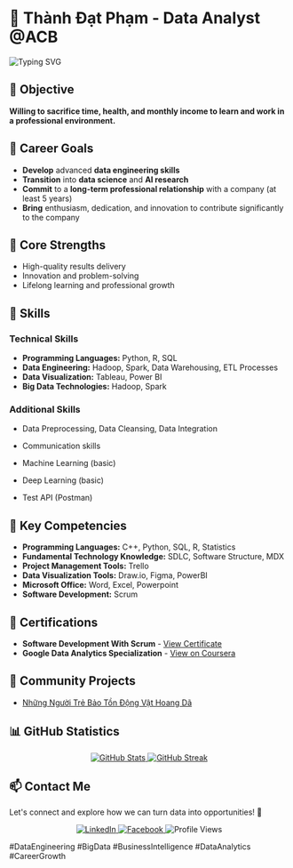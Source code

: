 # 🌟 Thành Đạt Phạm - Data Analyst @ACB

![Typing SVG](https://readme-typing-svg.herokuapp.com?font=monospace&size=18&duration=5000&color=FF0000&background=FFFFFF00&center=true&vCenter=true&width=600&lines=Welcome+to+my+profile!+I+am+passionate+about+data+and+AI.)

## 🎯 Objective

**Willing to sacrifice time, health, and monthly income to learn and work in a professional environment.**

## 🌱 Career Goals

- **Develop** advanced **data engineering skills**
- **Transition** into **data science** and **AI research**
- **Commit** to a **long-term professional relationship** with a company (at least 5 years)
- **Bring** enthusiasm, dedication, and innovation to contribute significantly to the company

## 🌟 Core Strengths

- High-quality results delivery
- Innovation and problem-solving
- Lifelong learning and professional growth

## 💼 Skills

### Technical Skills

- **Programming Languages:** Python, R, SQL
- **Data Engineering:** Hadoop, Spark, Data Warehousing, ETL Processes
- **Data Visualization:** Tableau, Power BI
- **Big Data Technologies:** Hadoop, Spark

### Additional Skills

- Data Preprocessing, Data Cleansing, Data Integration
- Communication skills

- Machine Learning (basic)
- Deep Learning (basic)
- Test API (Postman)

## 🔑 Key Competencies

- **Programming Languages:** C++, Python, SQL, R, Statistics
- **Fundamental Technology Knowledge:** SDLC, Software Structure, MDX
- **Project Management Tools:** Trello
- **Data Visualization Tools:** Draw.io, Figma, PowerBI
- **Microsoft Office:** Word, Excel, Powerpoint
- **Software Development:** Scrum

## 📜 Certifications

- **Software Development With Scrum** - [View Certificate](https://verified.sertifier.com/en/verify/94102379210581/)
- **Google Data Analytics Specialization** - [View on Coursera](https://coursera.org/share/480cf7a3d889e338e457a72ae00d30b7)

## 🔭 Community Projects

- [Những Người Trẻ Bảo Tồn Động Vật Hoang Dã](https://drive.google.com/drive/folders/1j9RhhD5xOkBZRKZrsuPX52qF8obLTZMZ?usp=share_link)

## 📊 GitHub Statistics

<p align="center">
  <a href="https://github.com/anuraghazra/github-readme-stats">
    <img src="https://github-readme-stats.vercel.app/api?username=kudat-uit&show_icons=true&theme=algolia" alt="GitHub Stats">
  </a>
  <a href="https://github.com/DenverCoder1/github-readme-streak-stats">
    <img src="https://github-readme-streak-stats.herokuapp.com/?user=kudat-uit&theme=algolia" alt="GitHub Streak">
  </a>
</p>

## 📫 Contact Me
Let's connect and explore how we can turn data into opportunities! 🚀 
<p align="center">
  <a href="https://www.linkedin.com/in/tdp-uit" target="_blank">
    <img src="https://img.shields.io/badge/-LinkedIn-0077B5?style=for-the-badge&logo=LinkedIn&logoColor=white" alt="LinkedIn">
  </a>
  <a href="https://www.facebook.com/thanhdatpham.uit/" target="_blank">
    <img src="https://img.shields.io/badge/-Facebook-1877F2?style=for-the-badge&logo=Facebook&logoColor=white" alt="Facebook">
  </a>
  <img src="https://komarev.com/ghpvc/?username=kudat-uit&label=Profile+views&color=0e75b6&style=for-the-badge" alt="Profile Views">
</p>
#DataEngineering #BigData #BusinessIntelligence #DataAnalytics #CareerGrowth
